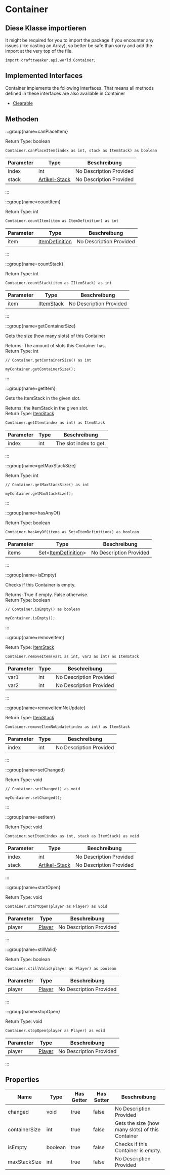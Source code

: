 # Container

## Diese Klasse importieren

It might be required for you to import the package if you encounter any issues (like casting an Array), so better be safe than sorry and add the import at the very top of the file.
```zenscript
import crafttweaker.api.world.Container;
```


## Implemented Interfaces
Container implements the following interfaces. That means all methods defined in these interfaces are also available in Container

- [Clearable](/vanilla/api/world/Clearable)

## Methoden

:::group{name=canPlaceItem}

Return Type: boolean

```zenscript
Container.canPlaceItem(index as int, stack as ItemStack) as boolean
```

| Parameter | Type                                         | Beschreibung            |
| --------- | -------------------------------------------- | ----------------------- |
| index     | int                                          | No Description Provided |
| stack     | [Artikel-Stack](/vanilla/api/item/ItemStack) | No Description Provided |


:::

:::group{name=countItem}

Return Type: int

```zenscript
Container.countItem(item as ItemDefinition) as int
```

| Parameter | Type                                               | Beschreibung            |
| --------- | -------------------------------------------------- | ----------------------- |
| item      | [ItemDefinition](/vanilla/api/item/ItemDefinition) | No Description Provided |


:::

:::group{name=countStack}

Return Type: int

```zenscript
Container.countStack(item as IItemStack) as int
```

| Parameter | Type                                       | Beschreibung            |
| --------- | ------------------------------------------ | ----------------------- |
| item      | [IItemStack](/vanilla/api/item/IItemStack) | No Description Provided |


:::

:::group{name=getContainerSize}

Gets the size (how many slots) of this Container

Returns: The amount of slots this Container has.  
Return Type: int

```zenscript
// Container.getContainerSize() as int

myContainer.getContainerSize();
```

:::

:::group{name=getItem}

Gets the ItemStack in the given slot.

Returns: the ItemStack in the given slot.  
Return Type: [ItemStack](/vanilla/api/item/ItemStack)

```zenscript
Container.getItem(index as int) as ItemStack
```

| Parameter | Type | Beschreibung           |
| --------- | ---- | ---------------------- |
| index     | int  | The slot index to get. |


:::

:::group{name=getMaxStackSize}

Return Type: int

```zenscript
// Container.getMaxStackSize() as int

myContainer.getMaxStackSize();
```

:::

:::group{name=hasAnyOf}

Return Type: boolean

```zenscript
Container.hasAnyOf(items as Set<ItemDefinition>) as boolean
```

| Parameter | Type                                                                      | Beschreibung            |
| --------- | ------------------------------------------------------------------------- | ----------------------- |
| items     | Set&lt;[ItemDefinition](/vanilla/api/item/ItemDefinition)&gt; | No Description Provided |


:::

:::group{name=isEmpty}

Checks if this Container is empty.

Returns: True if empty. False otherwise.  
Return Type: boolean

```zenscript
// Container.isEmpty() as boolean

myContainer.isEmpty();
```

:::

:::group{name=removeItem}

Return Type: [ItemStack](/vanilla/api/item/ItemStack)

```zenscript
Container.removeItem(var1 as int, var2 as int) as ItemStack
```

| Parameter | Type | Beschreibung            |
| --------- | ---- | ----------------------- |
| var1      | int  | No Description Provided |
| var2      | int  | No Description Provided |


:::

:::group{name=removeItemNoUpdate}

Return Type: [ItemStack](/vanilla/api/item/ItemStack)

```zenscript
Container.removeItemNoUpdate(index as int) as ItemStack
```

| Parameter | Type | Beschreibung            |
| --------- | ---- | ----------------------- |
| index     | int  | No Description Provided |


:::

:::group{name=setChanged}

Return Type: void

```zenscript
// Container.setChanged() as void

myContainer.setChanged();
```

:::

:::group{name=setItem}

Return Type: void

```zenscript
Container.setItem(index as int, stack as ItemStack) as void
```

| Parameter | Type                                         | Beschreibung            |
| --------- | -------------------------------------------- | ----------------------- |
| index     | int                                          | No Description Provided |
| stack     | [Artikel-Stack](/vanilla/api/item/ItemStack) | No Description Provided |


:::

:::group{name=startOpen}

Return Type: void

```zenscript
Container.startOpen(player as Player) as void
```

| Parameter | Type                                             | Beschreibung            |
| --------- | ------------------------------------------------ | ----------------------- |
| player    | [Player](/vanilla/api/entity/type/player/Player) | No Description Provided |


:::

:::group{name=stillValid}

Return Type: boolean

```zenscript
Container.stillValid(player as Player) as boolean
```

| Parameter | Type                                             | Beschreibung            |
| --------- | ------------------------------------------------ | ----------------------- |
| player    | [Player](/vanilla/api/entity/type/player/Player) | No Description Provided |


:::

:::group{name=stopOpen}

Return Type: void

```zenscript
Container.stopOpen(player as Player) as void
```

| Parameter | Type                                             | Beschreibung            |
| --------- | ------------------------------------------------ | ----------------------- |
| player    | [Player](/vanilla/api/entity/type/player/Player) | No Description Provided |


:::


## Properties

| Name          | Type    | Has Getter | Has Setter | Beschreibung                                     |
| ------------- | ------- | ---------- | ---------- | ------------------------------------------------ |
| changed       | void    | true       | false      | No Description Provided                          |
| containerSize | int     | true       | false      | Gets the size (how many slots) of this Container |
| isEmpty       | boolean | true       | false      | Checks if this Container is empty.               |
| maxStackSize  | int     | true       | false      | No Description Provided                          |


